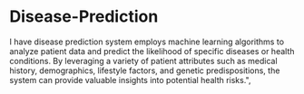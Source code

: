 # Disease-Prediction
I have disease prediction system employs machine learning algorithms to analyze patient data and predict the likelihood of specific diseases or health conditions. By leveraging a variety of patient attributes such as medical history, demographics, lifestyle factors, and genetic predispositions, the system can provide valuable insights into potential health risks.",
